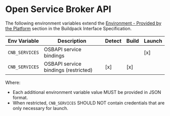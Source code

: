 # Open Service Broker API

The following environment variables extend the [Environment - Provided by the Platform](../buildpack.md#provided-by-the-platform) section in the Buildpack Interface Specification.

| Env Variable   | Description                            | Detect | Build | Launch
|----------------|----------------------------------------|--------|-------|--------
| `CNB_SERVICES` | OSBAPI service bindings                |        |       | [x]
| `CNB_SERVICES` | OSBAPI service bindings (restricted)   | [x]    | [x]   |

Where:
- Each additional environment variable value MUST be provided in JSON format.
- When restricted, `CNB_SERVICES` SHOULD NOT contain credentials that are only necessary for launch.
